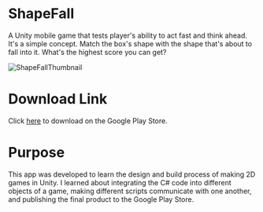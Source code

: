 # ShapeFall
A Unity mobile game that tests player's ability to act fast and think ahead. It's a simple concept. Match the box's shape with the shape that's about to fall into it. What's the highest score you can get?

![ShapeFallThumbnail](https://user-images.githubusercontent.com/60367213/94345583-88c1fa00-ffec-11ea-996b-efe0fdc39773.png)

# Download Link
Click [here](https://play.google.com/store/apps/details?id=com.MaxHatPro.ShapeFall) to download on the Google Play Store.

# Purpose
This app was developed to learn the design and build process of making 2D games in Unity. I learned about integrating the C# code into different objects of a game, making different scripts communicate with one another, and publishing the final product to the Google Play Store.
